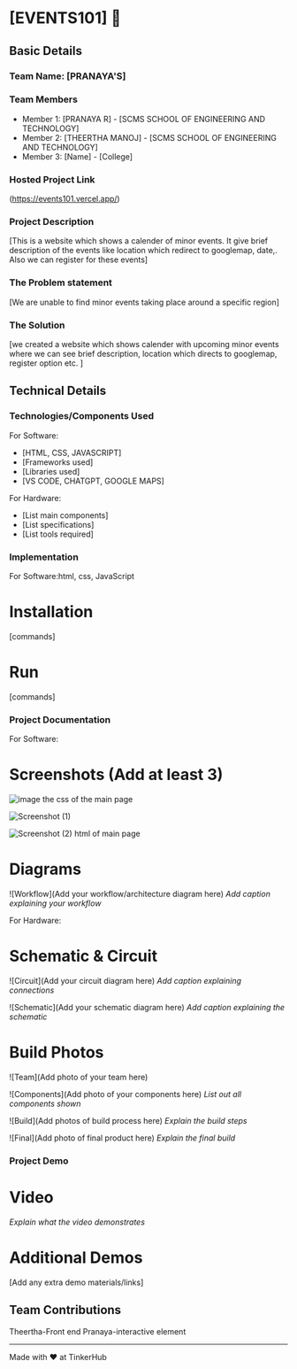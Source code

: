 # [EVENTS101] 🎯


## Basic Details
### Team Name: [PRANAYA'S]


### Team Members
- Member 1: [PRANAYA R] - [SCMS SCHOOL OF ENGINEERING AND TECHNOLOGY]
- Member 2: [THEERTHA MANOJ] - [SCMS SCHOOL OF ENGINEERING AND TECHNOLOGY]
- Member 3: [Name] - [College]

### Hosted Project Link
(https://events101.vercel.app/)
### Project Description
[This is a website which shows a calender of minor events. It give brief description of the events like location which redirect to googlemap, date,. Also we can register for these events]

### The Problem statement
[We are unable to find minor events taking place around a specific region]

### The Solution
[we created a website which shows calender with upcoming minor events where we can see brief description, location which directs to googlemap, register option etc. ]

## Technical Details
### Technologies/Components Used
For Software:
- [HTML, CSS, JAVASCRIPT]
- [Frameworks used]
- [Libraries used]
- [VS CODE, CHATGPT, GOOGLE MAPS]

For Hardware:
- [List main components]
- [List specifications]
- [List tools required]

### Implementation
For Software:html, css, JavaScript 
# Installation
[commands]

# Run
[commands]

### Project Documentation
For Software: 

# Screenshots (Add at least 3)
![image](https://github.com/user-attachments/assets/3f7ff010-c2a2-4e41-bc10-558e2e125128)
the css of the main page

![Screenshot (1)](https://github.com/user-attachments/assets/861e890f-6daa-43c6-bdb9-5067668d6ac8)

![Screenshot (2)](https://github.com/user-attachments/assets/c7a3b450-0e8c-4d80-b506-53aeaa7c969a)
html of main page

# Diagrams
![Workflow](Add your workflow/architecture diagram here)
*Add caption explaining your workflow*

For Hardware:

# Schematic & Circuit
![Circuit](Add your circuit diagram here)
*Add caption explaining connections*

![Schematic](Add your schematic diagram here)
*Add caption explaining the schematic*

# Build Photos
![Team](Add photo of your team here)


![Components](Add photo of your components here)
*List out all components shown*

![Build](Add photos of build process here)
*Explain the build steps*

![Final](Add photo of final product here)
*Explain the final build*

### Project Demo
# Video

*Explain what the video demonstrates*

# Additional Demos
[Add any extra demo materials/links]

## Team Contributions
Theertha-Front end
Pranaya-interactive element

---
Made with ❤️ at TinkerHub
